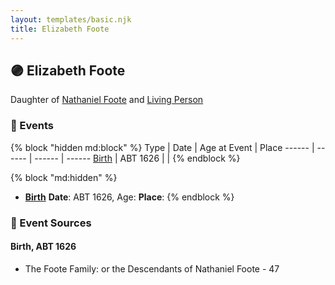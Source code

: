 ```yaml
---
layout: templates/basic.njk
title: Elizabeth Foote
---
```

## 🟣 Elizabeth Foote

Daughter of [Nathaniel Foote](/people/6/64098820) and [Living Person](/people/7/77201280)

### 📆 Events

{% block "hidden md:block" %}
Type | Date | Age at Event | Place
------ | ------ | ------ | ------
[Birth](#event-event-2) | ABT 1626 |  |
{% endblock %}

{% block "md:hidden" %}
- **[Birth](#event-event-2)**
**Date**: ABT 1626, Age:
**Place**:
{% endblock %}

### 📰 Event Sources

#### <a id="event-event-2"></a> Birth, ABT 1626
* The Foote Family: or the Descendants of Nathaniel Foote  - 47